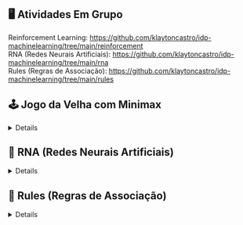 ## 🖥 Atividades Em Grupo

Reinforcement Learning: https://github.com/klaytoncastro/idp-machinelearning/tree/main/reinforcement  
RNA (Redes Neurais Artificiais): https://github.com/klaytoncastro/idp-machinelearning/tree/main/rna  
Rules (Regras de Associação): https://github.com/klaytoncastro/idp-machinelearning/tree/main/rules  

## 🕹️ Jogo da Velha com Minimax

<details>
Este projeto implementa o clássico jogo da velha utilizando o algoritmo **Minimax** para criar uma inteligência artificial (IA) capaz de jogar contra um humano. A aplicação foi desenvolvida como parte do trabalho do **Grupo 2** no estudo de algoritmos de busca em jogos.

---

## 📚 Descrição do Projeto

A aplicação apresenta:
1. **Tabuleiro do Jogo da Velha** em um layout baseado em texto.
2. Um sistema para o jogador humano escolher entre os símbolos `X` e `O`.
3. O uso do algoritmo **Minimax** para calcular o melhor movimento para a IA.
4. Uma mecânica de sorteio para definir quem começa o jogo.

O objetivo principal é demonstrar o funcionamento do **Minimax**, um algoritmo amplamente utilizado em jogos de tabuleiro para determinar a jogada ótima.

---

## 🔧 Estrutura do Código

### Funções Principais
- **`check_winner(board)`**: Verifica se há um vencedor no jogo.
- **`is_board_full(board)`**: Determina se o tabuleiro está completamente preenchido (empate).
- **`minimax(board, is_maximizing, player)`**: Implementação do algoritmo Minimax para explorar todas as possibilidades de jogadas e escolher a melhor.
- **`best_move(board, player)`**: Calcula o melhor movimento da IA com base no Minimax.
- **`print_board(board)`**: Exibe o estado atual do tabuleiro.
- **`play_game()`**: Controla o fluxo principal do jogo, alternando entre o humano e a IA.
- **`human_turn(board, player)`**: Permite que o humano faça uma jogada.
- **`ai_turn(board, ai, player)`**: Executa a jogada da IA.
- **`check_game_over(board)`**: Verifica se o jogo terminou (vitória ou empate).

---

## 🧠 Como o Algoritmo Minimax Funciona

O **Minimax** avalia todas as jogadas possíveis no tabuleiro e atribui um valor a cada cenário:
- **Vitória do oponente**: Retorna `-1`.
- **Vitória da IA**: Retorna `1`.
- **Empate**: Retorna `0`.

A IA maximiza suas chances de vencer enquanto minimiza as chances do oponente. Este processo envolve chamadas recursivas para avaliar todos os cenários possíveis até o final do jogo.

### Exemplo de Execução do Minimax
1. O tabuleiro atual é avaliado.
2. A IA simula todas as jogadas possíveis.
3. Cada resultado é ponderado para encontrar a jogada ótima.

---

## 🚀 Grupo do Trabalho

- Mariana
- Fábio
- Sara
- Arthur
- Felipe Barroso **(Eu)**
- Igor
- Eduardo
- Pedro Calil

</details>

## 🧠 RNA (Redes Neurais Artificiais)

<details>



</details>

## 🚩 Rules (Regras de Associação)

<details>



</details>
